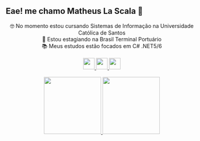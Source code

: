 <!-- Titulo -->
##          Eae! me chamo Matheus La Scala 🐍

<!-- Sobre -->
<div align="center">
  🤓 No momento estou cursando Sistemas de Informação na Universidade Católica de Santos<br>
  🚢 Estou estagiando na Brasil Terminal Portuário<br>
  📚 Meus estudos estão focados em C# .NET5/6<br><br>
</div>

<!-- Redes sociais -->
<div align="center">
  <a href="https://www.linkedin.com/in/matheus-la-scala-1a1b091b0/"><img height="30em" src="https://img.shields.io/badge/LinkedIn-0077B5?style=for-the-badge&logo=linkedin&logoColor=white"/>
  <a href="https://www.instagram.com/matheuslascala/"><img height="30em" src="https://img.shields.io/badge/Instagram-E4405F?style=for-the-badge&logo=instagram&logoColor=white"/>
  <a href="mailto:matheus.lascala02@gmail.com/"><img height="30em" src="https://img.shields.io/badge/Gmail-D14836?style=for-the-badge&logo=gmail&logoColor=white"/>
  <!-- Colocar mais redes sociais -->
  <br>
</div>
    
<!-- Status do git hub -->
<div align="center">
  <br>
  <a href="https://github.com/M-LaScala">
  <img height="150em" src="https://github-readme-stats.vercel.app/api?username=M-LaScala&show_icons=true&theme=cobalt&include_all_commits=true&count_private=true"/>
  <img height="150em" src="https://github-readme-stats.vercel.app/api/top-langs/?username=M-LaScala&layout=compact&langs_count=7&theme=cobalt"/>
</div>

<!-- Linguagens -->

<!--
**M-LaScala/M-LaScala** is a ✨ _special_ ✨ repository because its `README.md` (this file) appears on your GitHub profile.

Here are some ideas and anotations

windows + . Show the emoji list
https://github.com/anuraghazra/github-readme-stats
-->
